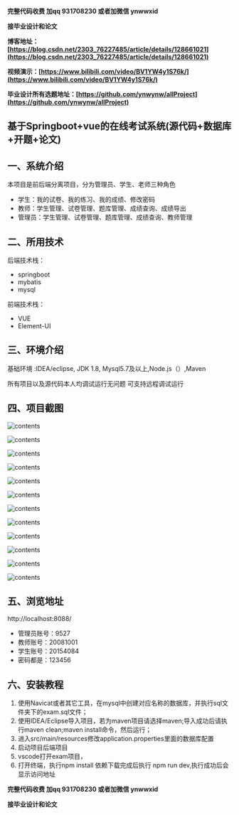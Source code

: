 **完整代码收费  加qq  931708230 或者加微信  ynwwxid**

**接毕业设计和论文**

**博客地址：[https://blog.csdn.net/2303_76227485/article/details/128661021](https://blog.csdn.net/2303_76227485/article/details/128661021)**

**视频演示：[https://www.bilibili.com/video/BV1YW4y1S76k/](https://www.bilibili.com/video/BV1YW4y1S76k/)**

**毕业设计所有选题地址：[https://github.com/ynwynw/allProject](https://github.com/ynwynw/allProject)**

## 基于Springboot+vue的在线考试系统(源代码+数据库+开题+论文)

## 一、系统介绍

本项目是前后端分离项目，分为管理员、学生、老师三种角色

- 学生：我的试卷、我的练习、我的成绩、修改密码
- 教师：学生管理、试卷管理、题库管理、成绩查询、成绩导出
- 管理员：学生管理、试卷管理、题库管理、成绩查询、教师管理

## 二、所用技术

后端技术栈：

- springboot
- mybatis
- mysql

前端技术栈：

- VUE 
- Element-UI


## 三、环境介绍

基础环境 :IDEA/eclipse, JDK 1.8, Mysql5.7及以上,Node.js（）,Maven

所有项目以及源代码本人均调试运行无问题 可支持远程调试运行

## 四、项目截图



![contents](./picture/picture1.png)

![contents](./picture/picture2.png)

![contents](./picture/picture3.png)

![contents](./picture/picture4.png)

![contents](./picture/picture5.png)

![contents](./picture/picture6.png)

![contents](./picture/picture7.png)

![contents](./picture/picture8.png)

![contents](./picture/picture9.png)

![contents](./picture/picture10.png)

![contents](./picture/picture11.png)

![contents](./picture/picture12.png)

## 五、浏览地址

http://localhost:8088/  

- 管理员账号：9527
- 教师账号：20081001
- 学生账号：20154084
- 密码都是：123456	

## 六、安装教程

1. 使用Navicat或者其它工具，在mysql中创建对应名称的数据库，并执行sql文件夹下的exam.sql文件；
2. 使用IDEA/Eclipse导入项目，若为maven项目请选择maven;导入成功后请执行maven clean;maven install命令，然后运行；
3. 进入src/main/resources修改application.properties里面的数据库配置
4. 启动项目后端项目 
5. vscode打开exam项目，
6. 打开终端，执行npm install 依赖下载完成后执行 npm run dev,执行成功后会显示访问地址

**完整代码收费  加qq  931708230 或者加微信  ynwwxid**

**接毕业设计和论文**
